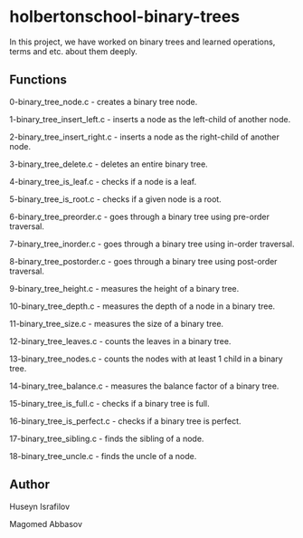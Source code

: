 # holbertonschool-binary-trees

In this project, we have worked on binary trees and learned operations, terms and etc. about them deeply.

## Functions

0-binary_tree_node.c - creates a binary tree node.

1-binary_tree_insert_left.c - inserts a node as the left-child of another node.

2-binary_tree_insert_right.c - inserts a node as the right-child of another node.

3-binary_tree_delete.c - deletes an entire binary tree.

4-binary_tree_is_leaf.c - checks if a node is a leaf.

5-binary_tree_is_root.c - checks if a given node is a root.

6-binary_tree_preorder.c - goes through a binary tree using pre-order traversal.

7-binary_tree_inorder.c - goes through a binary tree using in-order traversal.

8-binary_tree_postorder.c - goes through a binary tree using post-order traversal.

9-binary_tree_height.c - measures the height of a binary tree.

10-binary_tree_depth.c - measures the depth of a node in a binary tree.

11-binary_tree_size.c - measures the size of a binary tree.

12-binary_tree_leaves.c - counts the leaves in a binary tree.

13-binary_tree_nodes.c - counts the nodes with at least 1 child in a binary tree.

14-binary_tree_balance.c - measures the balance factor of a binary tree.

15-binary_tree_is_full.c - checks if a binary tree is full.

16-binary_tree_is_perfect.c - checks if a binary tree is perfect.

17-binary_tree_sibling.c - finds the sibling of a node.

18-binary_tree_uncle.c - finds the uncle of a node.

## Author

Huseyn Israfilov

Magomed Abbasov
